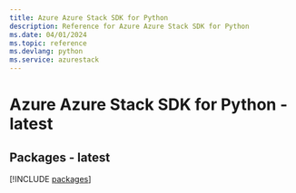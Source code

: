 ```yaml
---
title: Azure Azure Stack SDK for Python
description: Reference for Azure Azure Stack SDK for Python
ms.date: 04/01/2024
ms.topic: reference
ms.devlang: python
ms.service: azurestack
---
```

# Azure Azure Stack SDK for Python - latest
## Packages - latest
[!INCLUDE [packages](azure-stack-index.md)]